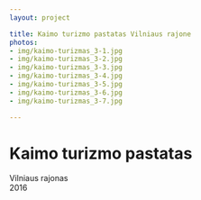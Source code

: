 ```yaml
---
layout: project

title: Kaimo turizmo pastatas Vilniaus rajone
photos:
- img/kaimo-turizmas_3-1.jpg
- img/kaimo-turizmas_3-2.jpg
- img/kaimo-turizmas_3-3.jpg
- img/kaimo-turizmas_3-4.jpg
- img/kaimo-turizmas_3-5.jpg
- img/kaimo-turizmas_3-6.jpg
- img/kaimo-turizmas_3-7.jpg

---
```

<h1>Kaimo turizmo pastatas</h1>
<p>Vilniaus rajonas<br/>2016</p>
	